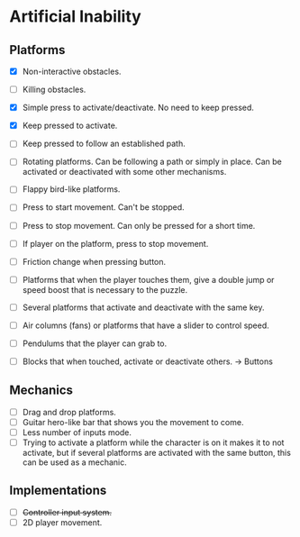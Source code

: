 # Artificial Inability

## Platforms
- [x] Non-interactive obstacles.
- [ ] Killing obstacles.
- [x] Simple press to activate/deactivate. No need to keep pressed.
- [x] Keep pressed to activate.
- [ ] Keep pressed to follow an established path.
- [ ] Rotating platforms. Can be following a path or simply in place. Can be activated or deactivated with some other mechanisms.
- [ ] Flappy bird-like platforms.
- [ ] Press to start movement. Can't be stopped.
- [ ] Press to stop movement. Can only be pressed for a short time.
- [ ] If player on the platform, press to stop movement.
- [ ] Friction change when pressing button.
- [ ] Platforms that when the player touches them, give a double jump or speed boost that is necessary to the puzzle.
- [ ] Several platforms that activate and deactivate with the same key.
- [ ] Air columns (fans) or platforms that have a slider to control speed.
- [ ] Pendulums that the player can grab to.
- [ ] Blocks that when touched, activate or deactivate others. -> Buttons


## Mechanics
- [ ] Drag and drop platforms.
- [ ] Guitar hero-like bar that shows you the movement to come.
- [ ] Less number of inputs mode.
- [ ] Trying to activate a platform while the character is on it makes it to not activate, but if several platforms are activated with the same button, this can be used as a mechanic.

## Implementations
- [ ] ~~Controller input system.~~
- [ ] 2D player movement.